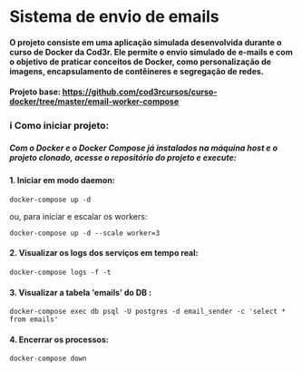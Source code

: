 # Sistema de envio de emails

#### O projeto consiste em uma aplicação simulada desenvolvida durante o curso de Docker da Cod3r. Ele permite o envio simulado de e-mails e com o objetivo de praticar conceitos de Docker, como personalização de imagens, encapsulamento de contêineres e segregação de redes.

#### Projeto base: https://github.com/cod3rcursos/curso-docker/tree/master/email-worker-compose
 

###  ℹ️ Como iniciar projeto: 


##### Com o Docker e o Docker Compose já instalados na máquina host e o projeto clonado, acesse o repositório do projeto e execute:

#### 1. Iniciar em modo daemon:
~~~ 
docker-compose up -d  
~~~ 
ou, para iniciar e escalar os workers:
~~~
docker-compose up -d --scale worker=3
~~~

#### 2. Visualizar os logs dos serviços em tempo real:
~~~
docker-compose logs -f -t
~~~

#### 3. Visualizar a tabela 'emails' do DB :
~~~
docker-compose exec db psql -U postgres -d email_sender -c 'select * from emails'
~~~

#### 4. Encerrar os processos: 
~~~
docker-compose down
~~~